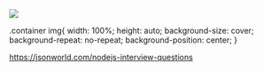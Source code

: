 
<div class="container">
    <img style="background-image: url("https://i.imgur.com/XOmNCwY.jpg");" src="img/blank.gif">
</div> 


.container img{
   width: 100%;
   height: auto;
   background-size: cover;
   background-repeat: no-repeat;
   background-position: center;
}



https://jsonworld.com/nodejs-interview-questions
